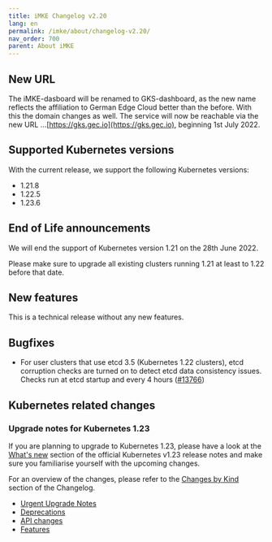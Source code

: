 ```yaml
---
title: iMKE Changelog v2.20
lang: en
permalink: /imke/about/changelog-v2.20/
nav_order: 700
parent: About iMKE
---
```


## New URL

The iMKE-dasboard will be renamed to GKS-dashboard, as the new name reflects
the affiliation to German Edge Cloud better than the before.
With this the domain changes as well. The service will now be reachable via
the new URL …[https://gks.gec.io](https://gks.gec.io), beginning 1st July 2022.

## Supported Kubernetes versions

With the current release, we support the following Kubernetes versions:

* 1.21.8
* 1.22.5
* 1.23.6

## End of Life announcements

We will end the support of Kubernetes version 1.21 on the 28th June 2022.

Please make sure to upgrade all existing clusters running 1.21 at least to 1.22 before that date.

## New features

This is a technical release without any new features.

## Bugfixes

* For user clusters that use etcd 3.5 (Kubernetes 1.22 clusters), etcd corruption checks are turned on to detect etcd data consistency issues. Checks run at etcd startup and every 4 hours ([#13766](https://groups.google.com/a/kubernetes.io/g/dev/c/B7gJs88XtQc/m/rSgNOzV2BwAJ))

## Kubernetes related changes

### Upgrade notes for Kubernetes 1.23

If you are planning to upgrade to Kubernetes 1.23, please have a look at the [What's new](https://github.com/kubernetes/kubernetes/blob/master/CHANGELOG/CHANGELOG-1.23.md#whats-new-major-themes) section of the official Kubernetes v1.23 release notes and make sure you familiarise yourself with the upcoming changes.

For an overview of the changes, please refer to the [Changes by Kind](https://github.com/kubernetes/kubernetes/blob/master/CHANGELOG/CHANGELOG-1.22.md#changes-by-kind-2) section of the Changelog.

* [Urgent Upgrade Notes](https://github.com/kubernetes/kubernetes/blob/master/CHANGELOG/CHANGELOG-1.23.md#urgent-upgrade-notes)
* [Deprecations](https://github.com/kubernetes/kubernetes/blob/master/CHANGELOG/CHANGELOG-1.23.md#deprecation)
* [API changes](https://github.com/kubernetes/kubernetes/blob/master/CHANGELOG/CHANGELOG-1.23.md#api-change-4)
* [Features](https://github.com/kubernetes/kubernetes/blob/master/CHANGELOG/CHANGELOG-1.23.md#feature-7)
